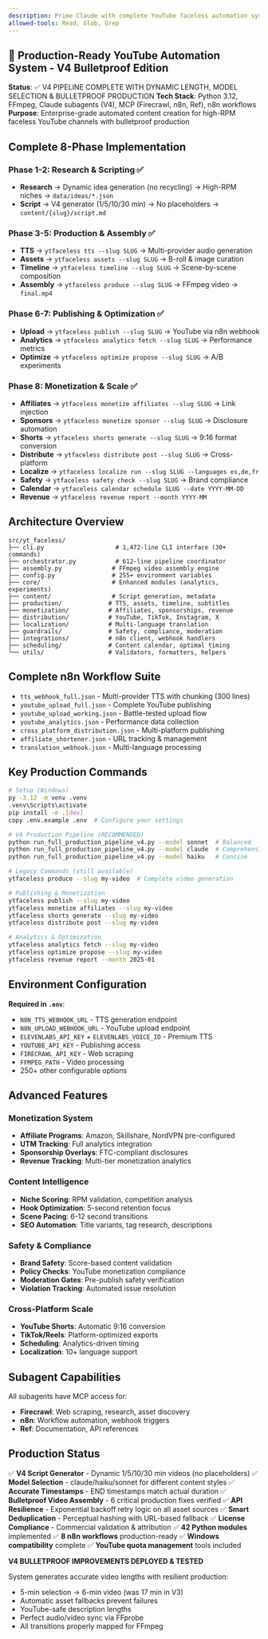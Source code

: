 ```yaml
---
description: Prime Claude with complete YouTube faceless automation system context - V4 PIPELINE DEPLOYED WITH BULLETPROOF VIDEO PRODUCTION
allowed-tools: Read, Glob, Grep
---
```


## 🚀 Production-Ready YouTube Automation System - V4 Bulletproof Edition

**Status**: ✅ V4 PIPELINE COMPLETE WITH DYNAMIC LENGTH, MODEL SELECTION & BULLETPROOF PRODUCTION
**Tech Stack**: Python 3.12, FFmpeg, Claude subagents (V4), MCP (Firecrawl, n8n, Ref), n8n workflows
**Purpose**: Enterprise-grade automated content creation for high-RPM faceless YouTube channels with bulletproof production

## Complete 8-Phase Implementation

### Phase 1-2: Research & Scripting ✅
- **Research** → Dynamic idea generation (no recycling) → High-RPM niches → `data/ideas/*.json`
- **Script** → V4 generator (1/5/10/30 min) → No placeholders → `content/{slug}/script.md`

### Phase 3-5: Production & Assembly ✅
- **TTS** → `ytfaceless tts --slug SLUG` → Multi-provider audio generation
- **Assets** → `ytfaceless assets --slug SLUG` → B-roll & image curation
- **Timeline** → `ytfaceless timeline --slug SLUG` → Scene-by-scene composition
- **Assembly** → `ytfaceless produce --slug SLUG` → FFmpeg video → `final.mp4`

### Phase 6-7: Publishing & Optimization ✅
- **Upload** → `ytfaceless publish --slug SLUG` → YouTube via n8n webhook
- **Analytics** → `ytfaceless analytics fetch --slug SLUG` → Performance metrics
- **Optimize** → `ytfaceless optimize propose --slug SLUG` → A/B experiments

### Phase 8: Monetization & Scale ✅
- **Affiliates** → `ytfaceless monetize affiliates --slug SLUG` → Link injection
- **Sponsors** → `ytfaceless monetize sponsor --slug SLUG` → Disclosure automation
- **Shorts** → `ytfaceless shorts generate --slug SLUG` → 9:16 format conversion
- **Distribute** → `ytfaceless distribute post --slug SLUG` → Cross-platform
- **Localize** → `ytfaceless localize run --slug SLUG --languages es,de,fr`
- **Safety** → `ytfaceless safety check --slug SLUG` → Brand compliance
- **Calendar** → `ytfaceless calendar schedule SLUG --date YYYY-MM-DD`
- **Revenue** → `ytfaceless revenue report --month YYYY-MM`

## Architecture Overview

```
src/yt_faceless/
├── cli.py                    # 1,472-line CLI interface (30+ commands)
├── orchestrator.py           # 612-line pipeline coordinator
├── assembly.py              # FFmpeg video assembly engine
├── config.py                # 255+ environment variables
├── core/                    # Enhanced modules (analytics, experiments)
├── content/                 # Script generation, metadata
├── production/             # TTS, assets, timeline, subtitles
├── monetization/           # Affiliates, sponsorships, revenue
├── distribution/           # YouTube, TikTok, Instagram, X
├── localization/           # Multi-language translation
├── guardrails/             # Safety, compliance, moderation
├── integrations/           # n8n client, webhook handlers
├── scheduling/             # Content calendar, optimal timing
└── utils/                  # Validators, formatters, helpers
```

## Complete n8n Workflow Suite

- `tts_webhook_full.json` - Multi-provider TTS with chunking (300 lines)
- `youtube_upload_full.json` - Complete YouTube publishing
- `youtube_upload_working.json` - Battle-tested upload flow
- `youtube_analytics.json` - Performance data collection
- `cross_platform_distribution.json` - Multi-platform publishing
- `affiliate_shortener.json` - URL tracking & management
- `translation_webhook.json` - Multi-language processing

## Key Production Commands

```bash
# Setup (Windows)
py -3.12 -m venv .venv
.venv\Scripts\activate
pip install -e .[dev]
copy .env.example .env  # Configure your settings

# V4 Production Pipeline (RECOMMENDED)
python run_full_production_pipeline_v4.py --model sonnet  # Balanced
python run_full_production_pipeline_v4.py --model claude  # Comprehensive
python run_full_production_pipeline_v4.py --model haiku   # Concise

# Legacy Commands (still available)
ytfaceless produce --slug my-video  # Complete video generation

# Publishing & Monetization
ytfaceless publish --slug my-video
ytfaceless monetize affiliates --slug my-video
ytfaceless shorts generate --slug my-video
ytfaceless distribute post --slug my-video

# Analytics & Optimization
ytfaceless analytics fetch --slug my-video
ytfaceless optimize propose --slug my-video
ytfaceless revenue report --month 2025-01
```

## Environment Configuration

**Required in `.env`**:
- `N8N_TTS_WEBHOOK_URL` - TTS generation endpoint
- `N8N_UPLOAD_WEBHOOK_URL` - YouTube upload endpoint
- `ELEVENLABS_API_KEY` + `ELEVENLABS_VOICE_ID` - Premium TTS
- `YOUTUBE_API_KEY` - Publishing access
- `FIRECRAWL_API_KEY` - Web scraping
- `FFMPEG_PATH` - Video processing
- 250+ other configurable options

## Advanced Features

### Monetization System
- **Affiliate Programs**: Amazon, Skillshare, NordVPN pre-configured
- **UTM Tracking**: Full analytics integration
- **Sponsorship Overlays**: FTC-compliant disclosures
- **Revenue Tracking**: Multi-tier monetization analytics

### Content Intelligence
- **Niche Scoring**: RPM validation, competition analysis
- **Hook Optimization**: 5-second retention focus
- **Scene Pacing**: 6-12 second transitions
- **SEO Automation**: Title variants, tag research, descriptions

### Safety & Compliance
- **Brand Safety**: Score-based content validation
- **Policy Checks**: YouTube monetization compliance
- **Moderation Gates**: Pre-publish safety verification
- **Violation Tracking**: Automated issue resolution

### Cross-Platform Scale
- **YouTube Shorts**: Automatic 9:16 conversion
- **TikTok/Reels**: Platform-optimized exports
- **Scheduling**: Analytics-driven timing
- **Localization**: 10+ language support

## Subagent Capabilities

All subagents have MCP access for:
- **Firecrawl**: Web scraping, research, asset discovery
- **n8n**: Workflow automation, webhook triggers
- **Ref**: Documentation, API references

## Production Status

✅ **V4 Script Generator** - Dynamic 1/5/10/30 min videos (no placeholders)
✅ **Model Selection** - claude/haiku/sonnet for different content styles
✅ **Accurate Timestamps** - END timestamps match actual duration
✅ **Bulletproof Video Assembly** - 6 critical production fixes verified
✅ **API Resilience** - Exponential backoff retry logic on all asset sources
✅ **Smart Deduplication** - Perceptual hashing with URL-based fallback
✅ **License Compliance** - Commercial validation & attribution
✅ **42 Python modules** implemented
✅ **8 n8n workflows** production-ready
✅ **Windows compatibility** complete
✅ **YouTube quota management** tools included

**V4 BULLETPROOF IMPROVEMENTS DEPLOYED & TESTED**

System generates accurate video lengths with resilient production:
- 5-min selection → 6-min video (was 17 min in V3)
- Automatic asset fallbacks prevent failures
- YouTube-safe description lengths
- Perfect audio/video sync via FFprobe
- All transitions properly mapped for FFmpeg